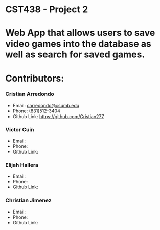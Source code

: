# CST438 - Project 2

# Web App that allows users to save video games into the database as well as search for saved games. 

# Contributors:

### Cristian Arredondo
- Email: carredondo@csumb.edu
- Phone: (831)512-3404
- Github Link: https://github.com/Cristian277

### Victor Cuin
- Email: 
- Phone: 
- Github Link: 

### Elijah Hallera
- Email: 
- Phone: 
- Github Link: 

### Christian Jimenez
- Email: 
- Phone: 
- Github Link: 
